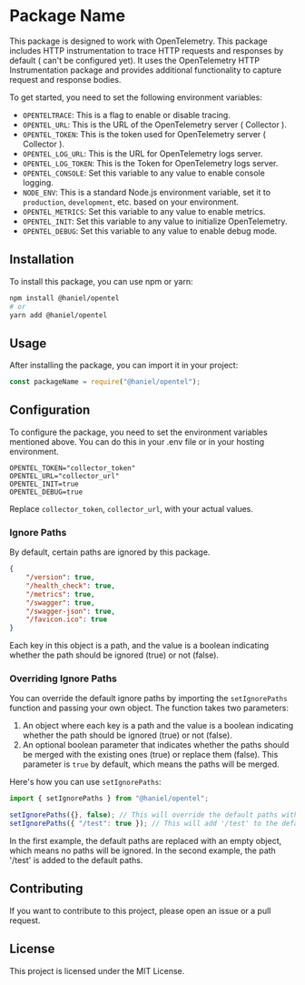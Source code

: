 # Package Name

This package is designed to work with OpenTelemetry.
This package includes HTTP instrumentation to trace HTTP requests and responses by default ( can't be configured yet).
It uses the OpenTelemetry HTTP Instrumentation package and provides additional functionality to capture request and response bodies.

To get started, you need to set the following environment variables:

-   `OPENTELTRACE`: This is a flag to enable or disable tracing.
-   `OPENTEL_URL`: This is the URL of the OpenTelemetry server ( Collector ).
-   `OPENTEL_TOKEN`: This is the token used for OpenTelemetry server ( Collector ).
-   `OPENTEL_LOG_URL`: This is the URL for OpenTelemetry logs server.
-   `OPENTEL_LOG_TOKEN`: This is the Token for OpenTelemetry logs server.
-   `OPENTEL_CONSOLE`: Set this variable to any value to enable console logging.
-   `NODE_ENV`: This is a standard Node.js environment variable, set it to `production`, `development`, etc. based on your environment.
-   `OPENTEL_METRICS`: Set this variable to any value to enable metrics.
-   `OPENTEL_INIT`: Set this variable to any value to initialize OpenTelemetry.
-   `OPENTEL_DEBUG`: Set this variable to any value to enable debug mode.

## Installation

To install this package, you can use npm or yarn:

```bash
npm install @haniel/opentel
# or
yarn add @haniel/opentel
```

## Usage

After installing the package, you can import it in your project:

```javascript
const packageName = require("@haniel/opentel");
```

## Configuration

To configure the package, you need to set the environment variables mentioned above. You can do this in your .env file or in your hosting environment.

```
OPENTEL_TOKEN="collector_token"
OPENTEL_URL="collector_url"
OPENTEL_INIT=true
OPENTEL_DEBUG=true
```

Replace `collector_token`, `collector_url`, with your actual values.

### Ignore Paths

By default, certain paths are ignored by this package.

```json
{
    "/version": true,
    "/health_check": true,
    "/metrics": true,
    "/swagger": true,
    "/swagger-json": true,
    "/favicon.ico": true
}
```

Each key in this object is a path, and the value is a boolean indicating whether the path should be ignored (true) or not (false).

### Overriding Ignore Paths

You can override the default ignore paths by importing the `setIgnorePaths` function and passing your own object. The function takes two parameters:

1. An object where each key is a path and the value is a boolean indicating whether the path should be ignored (true) or not (false).
2. An optional boolean parameter that indicates whether the paths should be merged with the existing ones (true) or replace them (false). This parameter is `true` by default, which means the paths will be merged.

Here's how you can use `setIgnorePaths`:

```javascript
import { setIgnorePaths } from "@haniel/opentel";

setIgnorePaths({}, false); // This will override the default paths with an empty object
setIgnorePaths({ "/test": true }); // This will add '/test' to the default paths
```

In the first example, the default paths are replaced with an empty object, which means no paths will be ignored. In the second example, the path '/test' is added to the default paths.

## Contributing

If you want to contribute to this project, please open an issue or a pull request.

## License

This project is licensed under the MIT License.
